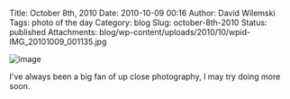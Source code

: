 Title: October 8th, 2010 
Date: 2010-10-09 00:16
Author: David Wilemski
Tags: photo of the day
Category: blog
Slug: october-8th-2010
Status: published
Attachments: blog/wp-content/uploads/2010/10/wpid-IMG_20101009_001135.jpg

![image](http://oromis.davidwilemski.com/blog/wp-content/uploads/2010/10/wpid-IMG_20101009_001135.jpg)

I\'ve always been a big fan of up close photography, I may try doing
more soon.
